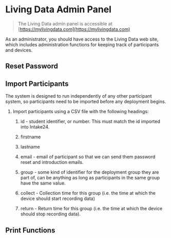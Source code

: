 # Living Data Admin Panel

> The Living Data admin panel is accessible at [https://mylivingdata.com](https://mylivingdata.com)

As an administrator, you should have access to the Living Data web site, which includes administration functions for keeping track of participants and devices.

## Reset Password

## Import Participants

The system is designed to run independently of any other participant system, so participants need to be imported before any deployment begins.

1. Import participants using a CSV file with the following headings: 
   1. id - student identifier, or number. This must match the id imported into Intake24.

   2. firstname

   3. lastname

   4. email - email of participant so that we can send them password reset and introduction emails.

   5. group - some kind of identifier for the deployment group they are part of, can be anything as long as participants in the same group have the same value.

   6. collect - Collection time for this group \(i.e. the time at which the device should start recording data\)

   7. return - Return time for this group \(i.e. the time at which the device should stop recording data\).

## Print Functions



